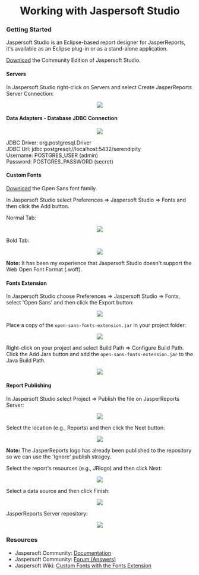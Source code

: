 <h1 align="center">Working with Jaspersoft Studio</h1>

### Getting Started

Jaspersoft Studio is an Eclipse-based report designer for JasperReports, it's available as an Eclipse plug-in or as a 
stand-alone application.

[Download](https://community.jaspersoft.com/project/jaspersoft-studio/releases) the Community Edition of Jaspersoft 
Studio.

#### Servers

In Jaspersoft Studio right-click on Servers and select Create JasperReports Server Connection:

<p align="center">
  <img src="https://github.com/Robinyo/serendipity-api/blob/master/projects/spring-boot/docs/screen-shots/jaspersoft-studio-jasperserver-connection.png">
</p> 

#### Data Adapters - Database JDBC Connection

<p align="center">
  <img src="https://github.com/Robinyo/serendipity-api/blob/master/projects/spring-boot/docs/screen-shots/database-jdbc-connection.png">
</p>

JDBC Driver: org.postgresql.Driver  
JDBC Url: jdbc:postgresql://localhost:5432/serendipity  
Username: POSTGRES_USER (admin)  
Password: POSTGRES_PASSWORD (secret)  

#### Custom Fonts

[Download](https://fonts.google.com/specimen/Open+Sans?query=open+sans#standard-styles) the Open Sans font family.

In Jaspersoft Studio select Preferences => Jaspersoft Studio => Fonts and then click the Add button.

Normal Tab:

<p align="center">
  <img src="https://github.com/Robinyo/serendipity-api/blob/master/projects/spring-boot/docs/screen-shots/jaspersoft-studio-configure-custom-font-normal.png">
</p>

Bold Tab:

<p align="center">
  <img src="https://github.com/Robinyo/serendipity-api/blob/master/projects/spring-boot/docs/screen-shots/jaspersoft-studio-configure-custom-font-bold.png">
</p>

**Note:** It has been my experience that Jaspersoft Studio doesn't support the Web Open Font Format (.woff).

#### Fonts Extension

In Jaspersoft Studio choose Preferences => Jaspersoft Studio => Fonts, select 'Open Sans' and then click the Export button:

<p align="center">
  <img src="https://github.com/Robinyo/serendipity-api/blob/master/projects/spring-boot/docs/screen-shots/jaspersoft-studio-fonts-extension.png">
</p>

Place a copy of the `open-sans-fonts-extension.jar` in your project folder:

<p align="center">
  <img src="https://github.com/Robinyo/serendipity-api/blob/master/projects/spring-boot/docs/screen-shots/jaspersoft-studio-project-folder.png">
</p>

Right-click on your project and select Build Path => Configure Build Path. Click the Add Jars button and add the 
`open-sans-fonts-extension.jar` to the Java Build Path.

<p align="center">
  <img src="https://github.com/Robinyo/serendipity-api/blob/master/projects/spring-boot/docs/screen-shots/jaspersoft-studio-java-build-path.png">
</p>

#### Report Publishing

In Jaspersoft Studio select Project => Publish the file on JasperReports Server:

<p align="center">
  <img src="https://github.com/Robinyo/serendipity-api/blob/master/projects/spring-boot/docs/screen-shots/jaspersoft-studio-publishing-wizard-report-location.png">
</p>

Select the location (e.g., Reports) and then click the Next button:

<p align="center">
  <img src="https://github.com/Robinyo/serendipity-api/blob/master/projects/spring-boot/docs/screen-shots/jaspersoft-studio-publishing-wizard-report-resources.png">
</p>

**Note:** The JasperReports logo has already been published to the repository so we can use the 'Ignore' publish stragey.

Select the report's resources (e.g., JRlogo) and then click Next:

<p align="center">
  <img src="https://github.com/Robinyo/serendipity-api/blob/master/projects/spring-boot/docs/screen-shots/jaspersoft-studio-publishing-wizard-report-configure-data-source.png">
</p>

Select a data source and then click Finish:

<p align="center">
  <img src="https://github.com/Robinyo/serendipity-api/blob/master/projects/spring-boot/docs/screen-shots/jaspersoft-studio-publishing-wizard-report-success.png">
</p>

JasperReports Server repository:

<p align="center">
  <img src="https://github.com/Robinyo/serendipity-api/blob/master/projects/spring-boot/docs/screen-shots/jasperserver-reports-folder.png">
</p>
 
### Resources

* Jaspersoft Community: [Documentation](https://community.jaspersoft.com/documentation?version=59011)
* Jaspersoft Community: [Forum (Answers)](https://community.jaspersoft.com/answers)
* Jaspersoft Wiki: [Custom Fonts with the Fonts Extension](https://community.jaspersoft.com/wiki/custom-font-font-extension)
